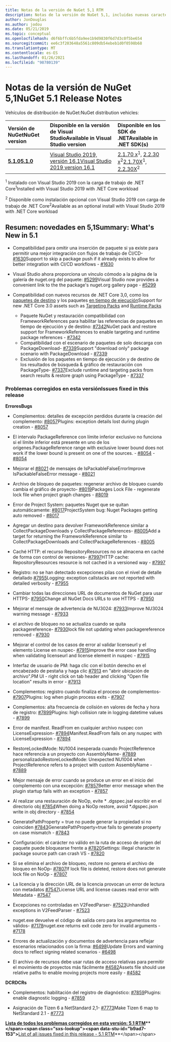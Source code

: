 ```yaml
---
title: Notas de la versión de NuGet 5,1 RTM
description: Notas de la versión de NuGet 5,1, incluidas nuevas características, correcciones de errores y DCR.
author: JonDouglas
ms.author: jodou
ms.date: 05/21/2019
ms.topic: conceptual
ms.openlocfilehash: d6f6bffc6b5fda9ee1b9d9830f6d7d3c0f5be654
ms.sourcegitcommit: ee6c3f203648a5561c809db54ebeb1d0f0598b68
ms.translationtype: MT
ms.contentlocale: es-ES
ms.lasthandoff: 01/26/2021
ms.locfileid: "98780139"
---
```

# <a name="nuget-51-release-notes"></a><span data-ttu-id="b9ad7-103">Notas de la versión de NuGet 5,1</span><span class="sxs-lookup"><span data-stu-id="b9ad7-103">NuGet 5.1 Release Notes</span></span>

<span data-ttu-id="b9ad7-104">Vehículos de distribución de NuGet:</span><span class="sxs-lookup"><span data-stu-id="b9ad7-104">NuGet distribution vehicles:</span></span>

| <span data-ttu-id="b9ad7-105">Versión de NuGet</span><span class="sxs-lookup"><span data-stu-id="b9ad7-105">NuGet version</span></span> | <span data-ttu-id="b9ad7-106">Disponible en la versión de Visual Studio</span><span class="sxs-lookup"><span data-stu-id="b9ad7-106">Available in Visual Studio version</span></span>| <span data-ttu-id="b9ad7-107">Disponible en los SDK de .NET</span><span class="sxs-lookup"><span data-stu-id="b9ad7-107">Available in .NET SDK(s)</span></span>|
|:---|:---|:---|
| [<span data-ttu-id="b9ad7-108">**5.1.0**</span><span class="sxs-lookup"><span data-stu-id="b9ad7-108">**5.1.0**</span></span>](https://nuget.org/downloads) | [<span data-ttu-id="b9ad7-109">Visual Studio 2019, versión 16.1</span><span class="sxs-lookup"><span data-stu-id="b9ad7-109">Visual Studio 2019 version 16.1</span></span>](https://visualstudio.microsoft.com/downloads/) | <span data-ttu-id="b9ad7-110">[2.1.70 x](https://dotnet.microsoft.com/download/dotnet-core/2.1)<sup>1</sup>, [2.2.30 x](https://dotnet.microsoft.com/download/dotnet-core/2.2)<sup>2</sup></span><span class="sxs-lookup"><span data-stu-id="b9ad7-110">[2.1.70X](https://dotnet.microsoft.com/download/dotnet-core/2.1)<sup>1</sup>, [2.2.30X](https://dotnet.microsoft.com/download/dotnet-core/2.2)<sup>2</sup></span></span> |

<span data-ttu-id="b9ad7-111"><sup>1</sup> Instalado con Visual Studio 2019 con la carga de trabajo de .NET Core</span><span class="sxs-lookup"><span data-stu-id="b9ad7-111"><sup>1</sup>Installed with Visual Studio 2019 with .NET Core workload</span></span> 

<span data-ttu-id="b9ad7-112"><sup>2</sup> Disponible como instalación opcional con Visual Studio 2019 con carga de trabajo de .NET Core</span><span class="sxs-lookup"><span data-stu-id="b9ad7-112"><sup>2</sup>Available as an optional install with Visual Studio 2019 with .NET Core workload</span></span>

## <a name="summary-whats-new-in-51"></a><span data-ttu-id="b9ad7-113">Resumen: novedades en 5,1</span><span class="sxs-lookup"><span data-stu-id="b9ad7-113">Summary: What's New in 5.1</span></span>

* <span data-ttu-id="b9ad7-114">Compatibilidad para omitir una inserción de paquete si ya existe para permitir una mejor integración con flujos de trabajo de CI/CD- [#1630](https://github.com/NuGet/Home/issues/1630#issuecomment-483461100)</span><span class="sxs-lookup"><span data-stu-id="b9ad7-114">Support to skip a package push if it already exists to allow for better integration with CI/CD workflows - [#1630](https://github.com/NuGet/Home/issues/1630#issuecomment-483461100)</span></span>

* <span data-ttu-id="b9ad7-115">Visual Studio ahora proporciona un vínculo cómodo a la página de la galería de nuget.org del paquete: [#5299](https://github.com/NuGet/Home/issues/5299#issuecomment-494458510)</span><span class="sxs-lookup"><span data-stu-id="b9ad7-115">Visual Studio now provides a convenient link to the the package's nuget.org gallery page - [#5299](https://github.com/NuGet/Home/issues/5299#issuecomment-494458510)</span></span>

* <span data-ttu-id="b9ad7-116">Compatibilidad con nuevos recursos de .NET Core 3,0, como los [paquetes de destino](https://github.com/dotnet/cli/issues/10006) y los paquetes [en tiempo de ejecución](https://github.com/dotnet/cli/issues/10007)</span><span class="sxs-lookup"><span data-stu-id="b9ad7-116">Support for new .NET Core 3.0 assets such as [Targeting Packs](https://github.com/dotnet/cli/issues/10006) and [Runtime Packs](https://github.com/dotnet/cli/issues/10007)</span></span>
  * <span data-ttu-id="b9ad7-117">Paquete NuGet y restauración compatibilidad con FrameworkReferences para habilitar las referencias de paquetes en tiempo de ejecución y de destino: [#7342](https://github.com/NuGet/Home/issues/7342)</span><span class="sxs-lookup"><span data-stu-id="b9ad7-117">NuGet pack and restore support for FrameworkReferences to enable targeting and runtime package references - [#7342](https://github.com/NuGet/Home/issues/7342)</span></span>
  * <span data-ttu-id="b9ad7-118">Compatibilidad con el escenario de paquetes de solo descarga con PackageDownload- [#7339](https://github.com/NuGet/Home/issues/7339)</span><span class="sxs-lookup"><span data-stu-id="b9ad7-118">Support "download only" package scenario with PackageDownload - [#7339](https://github.com/NuGet/Home/issues/7339)</span></span>
  * <span data-ttu-id="b9ad7-119">Exclusión de los paquetes en tiempo de ejecución y de destino de los resultados de búsqueda & gráfico de restauración con PackageType- [#7337](https://github.com/NuGet/Home/issues/7337)</span><span class="sxs-lookup"><span data-stu-id="b9ad7-119">Exclude runtime and targeting packs from search results & restore graph using PackageType - [#7337](https://github.com/NuGet/Home/issues/7337)</span></span>

### <a name="issues-fixed-in-this-release"></a><span data-ttu-id="b9ad7-120">Problemas corregidos en esta versión</span><span class="sxs-lookup"><span data-stu-id="b9ad7-120">Issues fixed in this release</span></span>

<span data-ttu-id="b9ad7-121">**Errores**</span><span class="sxs-lookup"><span data-stu-id="b9ad7-121">**Bugs**</span></span>

* <span data-ttu-id="b9ad7-122">Complementos: detalles de excepción perdidos durante la creación del complemento: [#8057](https://github.com/NuGet/Home/issues/8057)</span><span class="sxs-lookup"><span data-stu-id="b9ad7-122">Plugins:  exception details lost during plugin creation - [#8057](https://github.com/NuGet/Home/issues/8057)</span></span>

* <span data-ttu-id="b9ad7-123">El intervalo PackageReference con límite inferior exclusivo no funciona si el límite inferior está presente en uno de los orígenes.</span><span class="sxs-lookup"><span data-stu-id="b9ad7-123">PackageReference range with exclusive lower bound does not work if the lower bound is present on one of the sources.</span></span><span data-ttu-id="b9ad7-124"> - [#8054](https://github.com/NuGet/Home/issues/8054)</span><span class="sxs-lookup"><span data-stu-id="b9ad7-124"> - [#8054](https://github.com/NuGet/Home/issues/8054)</span></span>

* <span data-ttu-id="b9ad7-125">Mejorar el [#8021](https://github.com/NuGet/Home/issues/8021) de mensajes de IsPackableFalseError</span><span class="sxs-lookup"><span data-stu-id="b9ad7-125">Improve IsPackableFalseError message - [#8021](https://github.com/NuGet/Home/issues/8021)</span></span>

* <span data-ttu-id="b9ad7-126">Archivo de bloqueo de paquetes: regenerar archivo de bloqueo cuando cambia el gráfico de proyecto- [#8019](https://github.com/NuGet/Home/issues/8019)</span><span class="sxs-lookup"><span data-stu-id="b9ad7-126">Packages Lock File - regenerate lock file when project graph changes - [#8019](https://github.com/NuGet/Home/issues/8019)</span></span>

* <span data-ttu-id="b9ad7-127">Error de Project System: paquetes Nuget que se quitan automáticamente: [#8017](https://github.com/NuGet/Home/issues/8017)</span><span class="sxs-lookup"><span data-stu-id="b9ad7-127">ProjectSystem bug: Nuget Packages getting auto removed - [#8017](https://github.com/NuGet/Home/issues/8017)</span></span>

* <span data-ttu-id="b9ad7-128">Agregar un destino para devolver FrameworkReference similar a CollectPackageDownloads y CollectPackageReferences- [#8005](https://github.com/NuGet/Home/issues/8005)</span><span class="sxs-lookup"><span data-stu-id="b9ad7-128">Add a target for returning the FrameworkReference similar to CollectPackageDownloads and CollectPackageReferences - [#8005](https://github.com/NuGet/Home/issues/8005)</span></span>

* <span data-ttu-id="b9ad7-129">Caché HTTP: el recurso RepositoryResources no se almacena en caché de forma con control de versiones- [#7997](https://github.com/NuGet/Home/issues/7997)</span><span class="sxs-lookup"><span data-stu-id="b9ad7-129">HTTP cache:  RepositoryResources resource is not cached in a versioned way - [#7997](https://github.com/NuGet/Home/issues/7997)</span></span>

* <span data-ttu-id="b9ad7-130">Registro: no se han detectado excepciones pilas con el nivel de detalle detallado [#7955](https://github.com/NuGet/Home/issues/7955)</span><span class="sxs-lookup"><span data-stu-id="b9ad7-130">Logging:  exception callstacks are not reported with detailed verbosity - [#7955](https://github.com/NuGet/Home/issues/7955)</span></span>

* <span data-ttu-id="b9ad7-131">Cambiar todas las direcciones URL de documentos de NuGet para usar HTTPS- [#7950](https://github.com/NuGet/Home/issues/7950)</span><span class="sxs-lookup"><span data-stu-id="b9ad7-131">Change all NuGet Docs URLs to use HTTPS - [#7950](https://github.com/NuGet/Home/issues/7950)</span></span>

* <span data-ttu-id="b9ad7-132">Mejorar el mensaje de advertencia de NU3024: [#7933](https://github.com/NuGet/Home/issues/7933)</span><span class="sxs-lookup"><span data-stu-id="b9ad7-132">Improve NU3024 warning message - [#7933](https://github.com/NuGet/Home/issues/7933)</span></span>

* <span data-ttu-id="b9ad7-133">el archivo de bloqueo no se actualiza cuando se quita packagereference- [#7930](https://github.com/NuGet/Home/issues/7930)</span><span class="sxs-lookup"><span data-stu-id="b9ad7-133">lock file not updating when packagereference removed - [#7930](https://github.com/NuGet/Home/issues/7930)</span></span>

* <span data-ttu-id="b9ad7-134">Mejorar el control de los casos de error al validar licenseurl y el elemento License en nuspec- [#7915](https://github.com/NuGet/Home/issues/7915)</span><span class="sxs-lookup"><span data-stu-id="b9ad7-134">Improve the error case handling when validating licenseurl and license element in nuspec - [#7915](https://github.com/NuGet/Home/issues/7915)</span></span>

* <span data-ttu-id="b9ad7-135">Interfaz de usuario de PM: haga clic con el botón derecho en el encabezado de pestaña y haga clic [#7913](https://github.com/NuGet/Home/issues/7913) en "abrir ubicación de archivo".</span><span class="sxs-lookup"><span data-stu-id="b9ad7-135">PM UI - right click on tab header and clicking "Open file location" results in error - [#7913](https://github.com/NuGet/Home/issues/7913)</span></span>

* <span data-ttu-id="b9ad7-136">Complementos: registro cuando finaliza el proceso de complementos- [#7907](https://github.com/NuGet/Home/issues/7907)</span><span class="sxs-lookup"><span data-stu-id="b9ad7-136">Plugins:  log when plugin process exits - [#7907](https://github.com/NuGet/Home/issues/7907)</span></span>

* <span data-ttu-id="b9ad7-137">Complementos: alta frecuencia de colisión en valores de fecha y hora de registro: [#7899](https://github.com/NuGet/Home/issues/7899)</span><span class="sxs-lookup"><span data-stu-id="b9ad7-137">Plugins:  high collision rate in logging datetime values - [#7899](https://github.com/NuGet/Home/issues/7899)</span></span>

* <span data-ttu-id="b9ad7-138">Error de manifest. ReadFrom en cualquier archivo nuspec con LicenseExpression- [#7894](https://github.com/NuGet/Home/issues/7894)</span><span class="sxs-lookup"><span data-stu-id="b9ad7-138">Manifest.ReadFrom fails on any nuspec with LicenseExpression - [#7894](https://github.com/NuGet/Home/issues/7894)</span></span>

* <span data-ttu-id="b9ad7-139">RestoreLockedMode: NU1004 inesperada cuando ProjectReference hace referencia a un proyecto con AssemblyName- [#7889](https://github.com/NuGet/Home/issues/7889) personalizado</span><span class="sxs-lookup"><span data-stu-id="b9ad7-139">RestoreLockedMode: Unexpected NU1004 when ProjectReference refers to a project with custom AssemblyName - [#7889](https://github.com/NuGet/Home/issues/7889)</span></span>

* <span data-ttu-id="b9ad7-140">Mejor mensaje de error cuando se produce un error en el inicio del complemento con una excepción: [#7857](https://github.com/NuGet/Home/issues/7857)</span><span class="sxs-lookup"><span data-stu-id="b9ad7-140">Better error message when the plugin startup fails with an exception - [#7857](https://github.com/NuGet/Home/issues/7857)</span></span>

* <span data-ttu-id="b9ad7-141">Al realizar una restauración de NoOp, evite \* .dgspec.jsal escribir en el directorio obj [#7854](https://github.com/NuGet/Home/issues/7854)</span><span class="sxs-lookup"><span data-stu-id="b9ad7-141">When doing a NoOp restore, avoid \*.dgspec.json write in obj directory - [#7854](https://github.com/NuGet/Home/issues/7854)</span></span>

* <span data-ttu-id="b9ad7-142">GeneratePathProperty = true no puede generar la propiedad si no coinciden [#7843](https://github.com/NuGet/Home/issues/7843)</span><span class="sxs-lookup"><span data-stu-id="b9ad7-142">GeneratePathProperty=true fails to generate property on case mismatch - [#7843](https://github.com/NuGet/Home/issues/7843)</span></span>

* <span data-ttu-id="b9ad7-143">Configuración: el carácter no válido en la ruta de acceso de origen del paquete puede bloquearse frente a [#7820](https://github.com/NuGet/Home/issues/7820)</span><span class="sxs-lookup"><span data-stu-id="b9ad7-143">Settings:  illegal character in package source path can crash VS - [#7820](https://github.com/NuGet/Home/issues/7820)</span></span>

* <span data-ttu-id="b9ad7-144">Si se elimina el archivo de bloqueo, restore no genera el archivo de bloqueo en NoOp- [#7807](https://github.com/NuGet/Home/issues/7807)</span><span class="sxs-lookup"><span data-stu-id="b9ad7-144">If lock file is deleted, restore does not generate lock file on NoOp  - [#7807](https://github.com/NuGet/Home/issues/7807)</span></span>

* <span data-ttu-id="b9ad7-145">La licencia y la dirección URL de la licencia provocan un error de lectura con metadatos [#7547](https://github.com/NuGet/Home/issues/7547)</span><span class="sxs-lookup"><span data-stu-id="b9ad7-145">License URL and license causes read error with Metadata - [#7547](https://github.com/NuGet/Home/issues/7547)</span></span>

* <span data-ttu-id="b9ad7-146">Excepciones no controladas en V2FeedParser- [#7523](https://github.com/NuGet/Home/issues/7523)</span><span class="sxs-lookup"><span data-stu-id="b9ad7-146">Unhandled exceptions in V2FeedParser - [#7523](https://github.com/NuGet/Home/issues/7523)</span></span>

* <span data-ttu-id="b9ad7-147">nuget.exe devuelve el código de salida cero para los argumentos no válidos- [#7178](https://github.com/NuGet/Home/issues/7178)</span><span class="sxs-lookup"><span data-stu-id="b9ad7-147">nuget.exe returns exit code zero for invalid arguments - [#7178](https://github.com/NuGet/Home/issues/7178)</span></span>

* <span data-ttu-id="b9ad7-148">Errores de actualización y documentos de advertencia para reflejar escenarios relacionados con la firma: [#6498](https://github.com/NuGet/Home/issues/6498)</span><span class="sxs-lookup"><span data-stu-id="b9ad7-148">Update Errors and warning docs to reflect signing related scenarios - [#6498](https://github.com/NuGet/Home/issues/6498)</span></span>

* <span data-ttu-id="b9ad7-149">El archivo de recursos debe usar rutas de acceso relativas para permitir el movimiento de proyectos más fácilmente [#4582](https://github.com/NuGet/Home/issues/4582)</span><span class="sxs-lookup"><span data-stu-id="b9ad7-149">Assets file should use relative paths to enable moving projects more easily - [#4582](https://github.com/NuGet/Home/issues/4582)</span></span>

<span data-ttu-id="b9ad7-150">**DCR**</span><span class="sxs-lookup"><span data-stu-id="b9ad7-150">**DCRs**</span></span>

* <span data-ttu-id="b9ad7-151">Complementos: habilitación del registro de diagnóstico: [#7859](https://github.com/NuGet/Home/issues/7859)</span><span class="sxs-lookup"><span data-stu-id="b9ad7-151">Plugins:  enable diagnostic logging - [#7859](https://github.com/NuGet/Home/issues/7859)</span></span>

* <span data-ttu-id="b9ad7-152">Asignación de Tizen 6 a NetStandard 2,1- [#7773](https://github.com/NuGet/Home/issues/7773)</span><span class="sxs-lookup"><span data-stu-id="b9ad7-152">Make Tizen 6 map to NetStandard 2.1 - [#7773](https://github.com/NuGet/Home/issues/7773)</span></span>

<span data-ttu-id="b9ad7-153">**[Lista de todos los problemas corregidos en esta versión: 5,1 RTM](https://github.com/nuget/home/issues?q=is%3Aissue+is%3Aclosed+milestone%3A%225.1")**</span><span class="sxs-lookup"><span data-stu-id="b9ad7-153">**[List of all issues fixed in this release - 5.1 RTM](https://github.com/nuget/home/issues?q=is%3Aissue+is%3Aclosed+milestone%3A%225.1")**</span></span>
